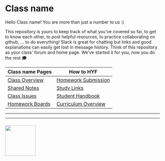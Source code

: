 # Class name

Hello Class name! You are more than just a number to us :)

This repository is yours to keep track of what you've covered so far, to get to know each other, to post helpful resources, to practice collaborating on github, ... to do everything!  Slack is great for chatting but links and good explanations can easily get lost in message history.  Think of this repository as your class' forum and home page.  We've started it for you, now you do the rest :mortar_board:

| Class name Pages | How to HYF  |
| --- | ---  |
| [Class Overview](https://hackyourfuture.be/class-name) |  [Homework Submission](https://github.com/hackyourfuturebelgium/homework-submission) |
|  [Shared Notes](./shared-notes) |  [Study Links](https://study.hackyourfuture.be) |
| [Class Issues](https://github.com/hackyourfuturebelgium/class-name/issues) | [Student Handbook](https://github.com/HackYourFutureBelgium/student-handbook) |
| [Homework Boards](https://github.com/hackyourfuturebelgium/class-name/projects) |   [Curriculum Overview](https://curriculum.hackyourfuture.be) |



___
___
### <a href="https://hackyourfuture.be" target="_blank"><img src="https://pbs.twimg.com/profile_images/984474625009741824/Bs_qKx6-_400x400.jpg" width="100" height="100"></img></a>
